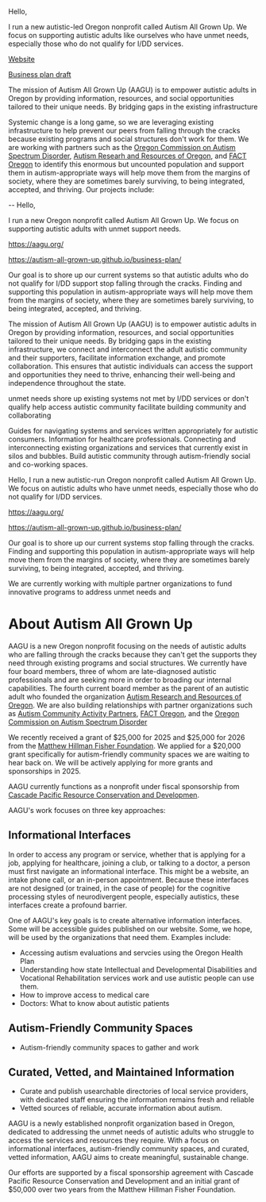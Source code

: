 Hello,

I run a new autistic-led Oregon nonprofit called Autism All Grown Up. We focus on supporting autistic adults like ourselves who have unmet needs, especially those who do not qualify for I/DD services.

[Website](https://aagu.org/)

[Business plan draft](https://autism-all-grown-up.github.io/business-plan/)

The mission of Autism All Grown Up (AAGU) is to empower autistic adults in Oregon by providing information, resources, and social opportunities tailored to their unique needs. By bridging gaps in the existing infrastructure

Systemic change is a long game, so we are leveraging existing infrastructure to help prevent our peers from falling through the cracks because existing programs and social structures don't work for them. We are working with partners such as the [Oregon Commission on Autism Spectrum Disorder](), [Autism Researh and Resources of Oregon](), and [FACT Oregon]() to identify this enormous but uncounted population and support them in autism-appropriate ways will help move them from the margins of society, where they are sometimes barely surviving, to being integrated, accepted, and thriving. Our projects include:



-- Hello,

I run a new Oregon nonprofit called Autism All Grown Up. We focus on supporting autistic adults with unmet support needs.

https://aagu.org/

https://autism-all-grown-up.github.io/business-plan/

Our goal is to shore up our current systems so that autistic adults who do not qualify for I/DD support stop falling through the cracks. Finding and supporting this population in autism-appropriate ways will help move them from the margins of society, where they are sometimes barely surviving, to being integrated, accepted, and thriving.

The mission of Autism All Grown Up (AAGU) is to empower autistic adults in Oregon by providing information, resources, and social opportunities tailored to their unique needs. By bridging gaps in the existing infrastructure, we connect and interconnect the adult autistic community and their supporters, facilitate information exchange, and promote collaboration. This ensures that autistic individuals can access the support and opportunities they need to thrive, enhancing their well-being and independence throughout the state.

unmet needs
shore up existing systems
not met by I/DD services or don't qualify
help access
autistic community
facilitate building community and collaborating



Guides for navigating systems and services written appropriately for autistic consumers. Information for healthcare professionals. Connecting and interconnecting existing organizations and services that currently exist in silos and bubbles. Build autistic community through autism-friendly social and co-working spaces.


Hello,
I run a new autistic-run Oregon nonprofit called Autism All Grown Up. We focus on autistic adults who have unmet needs, especially those who do not qualify for I/DD services.

https://aagu.org/

https://autism-all-grown-up.github.io/business-plan/

Our goal is to shore up our current systems stop falling through the cracks. Finding and supporting this population in autism-appropriate ways will help move them from the margins of society, where they are sometimes barely surviving, to being integrated, accepted, and thriving.

We are currently working with multiple partner organizations to fund innovative programs to address unmet needs and


# About Autism All Grown Up
AAGU is a new Oregon nonprofit focusing on the needs of autistic adults who are falling through the cracks because they can't get the supports they need through existing programs and social structures. We currently have four board members, three of whom are late-diagnosed autistic professionals and are seeking more in order to broading our internal capabilities. The fourth current board member as the parent of an autistic adult who founded the organization [Autism Research and Resources of Oregon](https://arrowautism.org). We are also building relationships with partner organizations such as [Autism Community Activity Partners](https://acappdx.org), [FACT Oregon](https://factoregon.org/), and the [Oregon Commission on Autism Spectrum Disorder](https://www.orcommissionasd.org)

We recently received a grant of $25,000 for 2025 and $25,000 for 2026 from the [Matthew Hillman Fisher Foundation](https://matthewhillmanfisherfoundation.org/). We applied for a $20,000 grant specifically for autism-friendly community spaces we are waiting to hear back on. We will be actively applying for more grants and sponsorships in 2025.

AAGU currently functions as a nonprofit under fiscal sponsorship from [Cascade Pacific Resource Conservation and Developmen](https://cascadepacific.org/).

AAGU's work focuses on three key approaches:

## Informational Interfaces
In order to access any program or service, whether that is applying for a job, applying for healthcare, joining a club, or talking to a doctor, a person must first navigate an informational interface. This might be a website, an intake phone call, or an in-person appointment. Because these interfaces are not designed (or trained, in the case of people) for the cognitive processing styles of neurodivergent people, especially autistics, these interfaces create a profound barrier.

One of AAGU's key goals is to create alternative information interfaces. Some will be accessible guides published on our website. Some, we hope, will be used by the organizations that need them. Examples include:

  - Accessing autism evaluations and servcies using the Oregon Health Plan
  - Understanding how state Intellectual and Developmental Disabilities and Vocational Rehabilitation services work and use autistic people can use them.
  - How to improve access to medical care
  - Doctors: What to know about autistic patients

## Autism-Friendly Community Spaces
- Autism-friendly community spaces to gather and work

## Curated, Vetted, and Maintained Information
- Curate and publish usearchable directories of local service providers, with dedicated staff ensuring the information remains fresh and reliable
- Vetted sources of reliable, accurate information about autism.


AAGU is a newly established nonprofit organization based in Oregon, dedicated to addressing the unmet needs of autistic adults who struggle to access the services and resources they require. With a focus on informational interfaces, autism-friendly community spaces, and curated, vetted information, AAGU aims to create meaningful, sustainable change.

Our efforts are supported by a fiscal sponsorship agreement with Cascade Pacific Resource Conservation and Development and an initial grant of $50,000 over two years from the Matthew Hillman Fisher Foundation.
